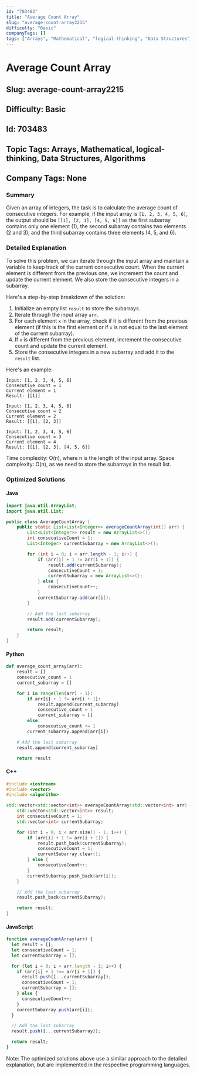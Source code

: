 ```yaml
---
id: "703483"
title: "Average Count Array"
slug: "average-count-array2215"
difficulty: "Basic"
companyTags: []
tags: ["Arrays", "Mathematical", "logical-thinking", "Data Structures", "Algorithms"]
---
```


# Average Count Array
## Slug: average-count-array2215
## Difficulty: Basic
## Id: 703483
## Topic Tags: Arrays, Mathematical, logical-thinking, Data Structures, Algorithms
## Company Tags: None

### Summary
Given an array of integers, the task is to calculate the average count of consecutive integers. For example, if the input array is `[1, 2, 3, 4, 5, 6]`, the output should be `[[1], [2, 3], [4, 5, 6]]` as the first subarray contains only one element (1), the second subarray contains two elements (2 and 3), and the third subarray contains three elements (4, 5, and 6).

### Detailed Explanation
To solve this problem, we can iterate through the input array and maintain a variable to keep track of the current consecutive count. When the current element is different from the previous one, we increment the count and update the current element. We also store the consecutive integers in a subarray.

Here's a step-by-step breakdown of the solution:

1. Initialize an empty list `result` to store the subarrays.
2. Iterate through the input array `arr`.
3. For each element `x` in the array, check if it is different from the previous element (if this is the first element or if `x` is not equal to the last element of the current subarray).
4. If `x` is different from the previous element, increment the consecutive count and update the current element.
5. Store the consecutive integers in a new subarray and add it to the `result` list.

Here's an example:
```
Input: [1, 2, 3, 4, 5, 6]
Consecutive count = 1
Current element = 1
Result: [[1]]

Input: [1, 2, 3, 4, 5, 6]
Consecutive count = 2
Current element = 2
Result: [[1], [2, 3]]

Input: [1, 2, 3, 4, 5, 6]
Consecutive count = 3
Current element = 4
Result: [[1], [2, 3], [4, 5, 6]]
```
Time complexity: O(n), where n is the length of the input array.
Space complexity: O(n), as we need to store the subarrays in the result list.

### Optimized Solutions

#### Java
```java
import java.util.ArrayList;
import java.util.List;

public class AverageCountArray {
    public static List<List<Integer>> averageCountArray(int[] arr) {
        List<List<Integer>> result = new ArrayList<>();
        int consecutiveCount = 1;
        List<Integer> currentSubarray = new ArrayList<>();

        for (int i = 0; i < arr.length - 1; i++) {
            if (arr[i] + 1 != arr[i + 1]) {
                result.add(currentSubarray);
                consecutiveCount = 1;
                currentSubarray = new ArrayList<>();
            } else {
                consecutiveCount++;
            }
            currentSubarray.add(arr[i]);
        }

        // Add the last subarray
        result.add(currentSubarray);

        return result;
    }
}
```

#### Python
```python
def average_count_array(arr):
    result = []
    consecutive_count = 1
    current_subarray = []

    for i in range(len(arr) - 1):
        if arr[i] + 1 != arr[i + 1]:
            result.append(current_subarray)
            consecutive_count = 1
            current_subarray = []
        else:
            consecutive_count += 1
        current_subarray.append(arr[i])

    # Add the last subarray
    result.append(current_subarray)

    return result
```

#### C++
```cpp
#include <iostream>
#include <vector>
#include <algorithm>

std::vector<std::vector<int>> averageCountArray(std::vector<int> arr) {
    std::vector<std::vector<int>> result;
    int consecutiveCount = 1;
    std::vector<int> currentSubarray;

    for (int i = 0; i < arr.size() - 1; i++) {
        if (arr[i] + 1 != arr[i + 1]) {
            result.push_back(currentSubarray);
            consecutiveCount = 1;
            currentSubarray.clear();
        } else {
            consecutiveCount++;
        }
        currentSubarray.push_back(arr[i]);
    }

    // Add the last subarray
    result.push_back(currentSubarray);

    return result;
}
```

#### JavaScript
```javascript
function averageCountArray(arr) {
  let result = [];
  let consecutiveCount = 1;
  let currentSubarray = [];

  for (let i = 0; i < arr.length - 1; i++) {
    if (arr[i] + 1 !== arr[i + 1]) {
      result.push([...currentSubarray]);
      consecutiveCount = 1;
      currentSubarray = [];
    } else {
      consecutiveCount++;
    }
    currentSubarray.push(arr[i]);
  }

  // Add the last subarray
  result.push([...currentSubarray]);

  return result;
}
```
Note: The optimized solutions above use a similar approach to the detailed explanation, but are implemented in the respective programming languages.